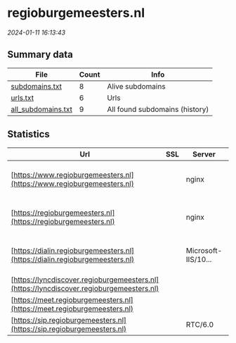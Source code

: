 # regioburgemeesters.nl
*2024-01-11 16:13:43*
## Summary data
| File       | Count | Info |
|------------|-------|------|
|[subdomains.txt](/data/regioburgemeesters.nl/subdomains.txt)|8|Alive subdomains|
|[urls.txt](/data/regioburgemeesters.nl/urls.txt)|6|Urls|
|[all_subdomains.txt](/data/regioburgemeesters.nl/all_subdomains.txt)|9|All found subdomains (history)|
## Statistics
| Url | SSL | Server | Cookie | HSTS | CSP | XFO | XXP | RP | Tech |Title |
|------------|-------|------|------|------|------|------|------|------|------|------|
|[https://www.regioburgemeesters.nl](https://www.regioburgemeesters.nl)| |nginx|:white_check_mark: |:white_check_mark: | | | | 3:white_check_mark: |Bootstrap HSTS Nginx PHP:8.0.30|Home - Regioburg...|
|[https://regioburgemeesters.nl](https://regioburgemeesters.nl)| |nginx|:white_check_mark: |:white_check_mark: | | | | 3:white_check_mark: |Bootstrap HSTS Nginx PHP:8.0.30|Home - Regioburg...|
|[https://dialin.regioburgemeesters.nl](https://dialin.regioburgemeesters.nl)| |Microsoft-IIS/10...| | | | | | 3:white_check_mark: |HSTS IIS:10.0 Windows Server|Conferencing Dia...|
|[https://lyncdiscover.regioburgemeesters.nl](https://lyncdiscover.regioburgemeesters.nl)| || | | | | | 3:white_check_mark: |||
|[https://meet.regioburgemeesters.nl](https://meet.regioburgemeesters.nl)| || | | | | | 3:white_check_mark: |HSTS|Skype for Busine...|
|[https://sip.regioburgemeesters.nl](https://sip.regioburgemeesters.nl)| |RTC/6.0| |:white_check_mark: | | | | 3:white_check_mark: |HSTS||